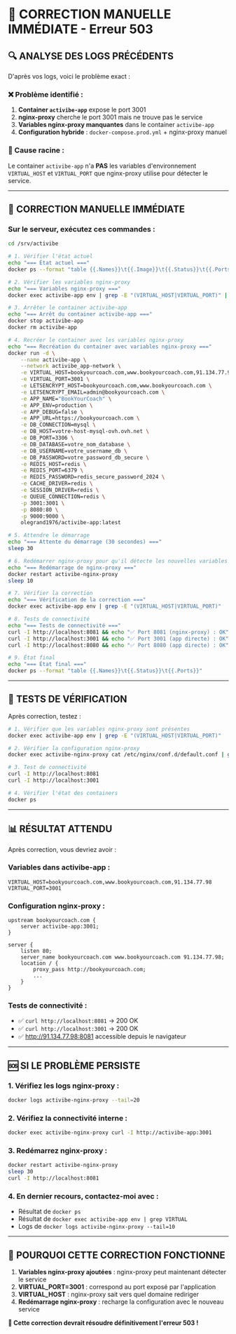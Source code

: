 # 🚨 CORRECTION MANUELLE IMMÉDIATE - Erreur 503

## 🔍 **ANALYSE DES LOGS PRÉCÉDENTS**

D'après vos logs, voici le problème exact :

### **❌ Problème identifié :**
1. **Container `activibe-app`** expose le port 3001
2. **nginx-proxy** cherche le port 3001 mais ne trouve pas le service
3. **Variables nginx-proxy manquantes** dans le container `activibe-app`
4. **Configuration hybride** : `docker-compose.prod.yml` + nginx-proxy manuel

### **🎯 Cause racine :**
Le container `activibe-app` n'a **PAS** les variables d'environnement `VIRTUAL_HOST` et `VIRTUAL_PORT` que nginx-proxy utilise pour détecter le service.

---

## 🚀 **CORRECTION MANUELLE IMMÉDIATE**

### **Sur le serveur, exécutez ces commandes :**

```bash
cd /srv/activibe

# 1. Vérifier l'état actuel
echo "=== État actuel ==="
docker ps --format "table {{.Names}}\t{{.Image}}\t{{.Status}}\t{{.Ports}}"

# 2. Vérifier les variables nginx-proxy
echo "=== Variables nginx-proxy ==="
docker exec activibe-app env | grep -E "(VIRTUAL_HOST|VIRTUAL_PORT)" || echo "❌ Variables nginx-proxy MANQUANTES !"

# 3. Arrêter le container activibe-app
echo "=== Arrêt du container activibe-app ==="
docker stop activibe-app
docker rm activibe-app

# 4. Recréer le container avec les variables nginx-proxy
echo "=== Recréation du container avec variables nginx-proxy ==="
docker run -d \
    --name activibe-app \
    --network activibe_app-network \
    -e VIRTUAL_HOST=bookyourcoach.com,www.bookyourcoach.com,91.134.77.98 \
    -e VIRTUAL_PORT=3001 \
    -e LETSENCRYPT_HOST=bookyourcoach.com,www.bookyourcoach.com \
    -e LETSENCRYPT_EMAIL=admin@bookyourcoach.com \
    -e APP_NAME="BookYourCoach" \
    -e APP_ENV=production \
    -e APP_DEBUG=false \
    -e APP_URL=https://bookyourcoach.com \
    -e DB_CONNECTION=mysql \
    -e DB_HOST=votre-host-mysql-ovh.ovh.net \
    -e DB_PORT=3306 \
    -e DB_DATABASE=votre_nom_database \
    -e DB_USERNAME=votre_username_db \
    -e DB_PASSWORD=votre_password_db_secure \
    -e REDIS_HOST=redis \
    -e REDIS_PORT=6379 \
    -e REDIS_PASSWORD=redis_secure_password_2024 \
    -e CACHE_DRIVER=redis \
    -e SESSION_DRIVER=redis \
    -e QUEUE_CONNECTION=redis \
    -p 3001:3001 \
    -p 8080:80 \
    -p 9000:9000 \
    olegrand1976/activibe-app:latest

# 5. Attendre le démarrage
echo "=== Attente du démarrage (30 secondes) ==="
sleep 30

# 6. Redémarrer nginx-proxy pour qu'il détecte les nouvelles variables
echo "=== Redémarrage de nginx-proxy ==="
docker restart activibe-nginx-proxy
sleep 10

# 7. Vérifier la correction
echo "=== Vérification de la correction ==="
docker exec activibe-app env | grep -E "(VIRTUAL_HOST|VIRTUAL_PORT)"

# 8. Tests de connectivité
echo "=== Tests de connectivité ==="
curl -I http://localhost:8081 && echo "✅ Port 8081 (nginx-proxy) : OK" || echo "❌ Port 8081 : KO"
curl -I http://localhost:3001 && echo "✅ Port 3001 (app directe) : OK" || echo "❌ Port 3001 : KO"
curl -I http://localhost:8080 && echo "✅ Port 8080 (app directe) : OK" || echo "❌ Port 8080 : KO"

# 9. État final
echo "=== État final ==="
docker ps --format "table {{.Names}}\t{{.Status}}\t{{.Ports}}"
```

---

## 🧪 **TESTS DE VÉRIFICATION**

Après correction, testez :

```bash
# 1. Vérifier que les variables nginx-proxy sont présentes
docker exec activibe-app env | grep -E "(VIRTUAL_HOST|VIRTUAL_PORT)"

# 2. Vérifier la configuration nginx-proxy
docker exec activibe-nginx-proxy cat /etc/nginx/conf.d/default.conf | grep activibe-app

# 3. Test de connectivité
curl -I http://localhost:8081
curl -I http://localhost:3001

# 4. Vérifier l'état des containers
docker ps
```

---

## 📊 **RÉSULTAT ATTENDU**

Après correction, vous devriez avoir :

### **Variables dans activibe-app :**
```
VIRTUAL_HOST=bookyourcoach.com,www.bookyourcoach.com,91.134.77.98
VIRTUAL_PORT=3001
```

### **Configuration nginx-proxy :**
```nginx
upstream bookyourcoach.com {
    server activibe-app:3001;
}

server {
    listen 80;
    server_name bookyourcoach.com www.bookyourcoach.com 91.134.77.98;
    location / {
        proxy_pass http://bookyourcoach.com;
        ...
    }
}
```

### **Tests de connectivité :**
- ✅ `curl http://localhost:8081` → 200 OK
- ✅ `curl http://localhost:3001` → 200 OK
- ✅ http://91.134.77.98:8081 accessible depuis le navigateur

---

## 🆘 **SI LE PROBLÈME PERSISTE**

### **1. Vérifiez les logs nginx-proxy :**
```bash
docker logs activibe-nginx-proxy --tail=20
```

### **2. Vérifiez la connectivité interne :**
```bash
docker exec activibe-nginx-proxy curl -I http://activibe-app:3001
```

### **3. Redémarrez nginx-proxy :**
```bash
docker restart activibe-nginx-proxy
sleep 30
curl -I http://localhost:8081
```

### **4. En dernier recours, contactez-moi avec :**
- Résultat de `docker ps`
- Résultat de `docker exec activibe-app env | grep VIRTUAL`
- Logs de `docker logs activibe-nginx-proxy --tail=10`

---

## 🎯 **POURQUOI CETTE CORRECTION FONCTIONNE**

1. **Variables nginx-proxy ajoutées** : nginx-proxy peut maintenant détecter le service
2. **VIRTUAL_PORT=3001** : correspond au port exposé par l'application
3. **VIRTUAL_HOST** : nginx-proxy sait vers quel domaine rediriger
4. **Redémarrage nginx-proxy** : recharge la configuration avec le nouveau service

**🎯 Cette correction devrait résoudre définitivement l'erreur 503 !**

